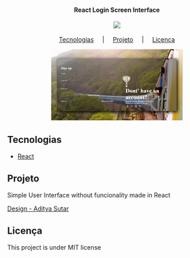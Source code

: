 <h4 align="center">
  React Login Screen Interface
</h4>

<p align="center">
  <img src="https://img.shields.io/static/v1?label=license&message=MIT&color=yellow"/>
</p>

<p align="center">
  <a href="">Tecnologias</a> &nbsp; &nbsp; | &nbsp; &nbsp;
  <a href="">Projeto</a> &nbsp; &nbsp; | &nbsp; &nbsp;
  <a href="">Licença</a>
</p>

<p align="center">
  <img src=".github/react_login.png" width="60%"/>
 </p>

## Tecnologias

- [React](https://reactjs.org)

## Projeto

Simple User Interface without funcionality made in React

[Design - Aditya Sutar](https://dribbble.com/shots/11522403--DailyUI-Day-23-onboarding)

## Licença

This project is under MIT license
